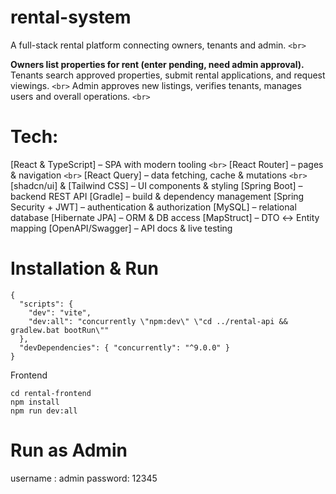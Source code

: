 # rental-system

A full-stack rental platform connecting owners, tenants and admin. `<br>`

**Owners list properties for rent (enter pending, need admin approval).**
Tenants search approved properties, submit rental applications, and request viewings. `<br>`
Admin approves new listings, verifies tenants, manages users and overall operations. `<br>`

# Tech:

[React & TypeScript] – SPA with modern tooling `<br>`
[React Router] – pages & navigation `<br>`
[React Query] – data fetching, cache & mutations `<br>`
[shadcn/ui] & [Tailwind CSS] – UI components & styling
[Spring Boot] – backend REST API
[Gradle] – build & dependency management
[Spring Security + JWT] – authentication & authorization
[MySQL] – relational database
[Hibernate JPA] – ORM & DB access
[MapStruct] – DTO ↔ Entity mapping
[OpenAPI/Swagger] – API docs & live testing

# Installation & Run
```
{
  "scripts": {
    "dev": "vite",
    "dev:all": "concurrently \"npm:dev\" \"cd ../rental-api && gradlew.bat bootRun\""
  },
  "devDependencies": { "concurrently": "^9.0.0" }
}
```
Frontend
```
cd rental-frontend
npm install
npm run dev:all
```

# Run as Admin

username : admin
password: 12345



